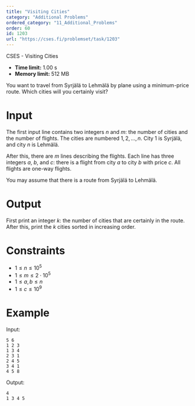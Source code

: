 ```yaml
---
title: "Visiting Cities"
category: "Additional Problems"
ordered_category: "11_Additional_Problems"
order: 60
id: 1203
url: "https://cses.fi/problemset/task/1203"
---
```


CSES - Visiting Cities

  * **Time limit:** 1.00 s
  * **Memory limit:** 512 MB

You want to travel from Syrjälä to Lehmälä by plane using a minimum-price
route. Which cities will you certainly visit?

# Input

The first input line contains two integers $n$ and $m$: the number of cities
and the number of flights. The cities are numbered $1,2,\ldots,n$. City 1 is
Syrjälä, and city $n$ is Lehmälä.

After this, there are $m$ lines describing the flights. Each line has three
integers $a$, $b$, and $c$: there is a flight from city $a$ to city $b$ with
price $c$. All flights are one-way flights.

You may assume that there is a route from Syrjälä to Lehmälä.

# Output

First print an integer $k$: the number of cities that are certainly in the
route. After this, print the $k$ cities sorted in increasing order.

# Constraints

  * $1 \le n \le 10^5$
  * $1 \le m \le 2 \cdot 10^5$
  * $1 \le a,b \le n$
  * $1 \le c \le 10^9$

# Example

Input:

    
    
    5 6
    1 2 3
    1 3 4
    2 3 1
    2 4 5
    3 4 1
    4 5 8
    

Output:

    
    
    4
    1 3 4 5
    

